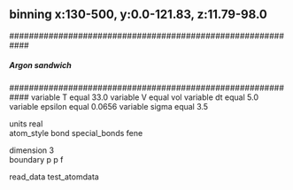 ## binning x:130-500, y:0.0-121.83, z:11.79-98.0 

############################################################
#####	 	    Argon sandwich	   	   #########
############################################################
variable		T equal 33.0
variable 		V equal vol
variable 		dt equal 5.0
variable 		epsilon equal 0.0656
variable 		sigma equal 3.5

units			real	
atom_style		bond
special_bonds 		fene

dimension 		3	
boundary		p p f	

read_data 		test_atomdata

